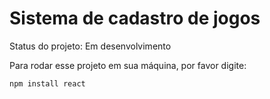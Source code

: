 <h1>Sistema de cadastro de jogos</h1>

Status do projeto: Em desenvolvimento

Para rodar esse projeto em sua máquina, por favor digite:

```
npm install react
```
